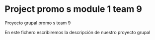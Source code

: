 # Project promo s module 1 team 9
Proyecto grupal promo s team 9

En este fichero escribiremos la descripción de nuestro proyecto grupal

